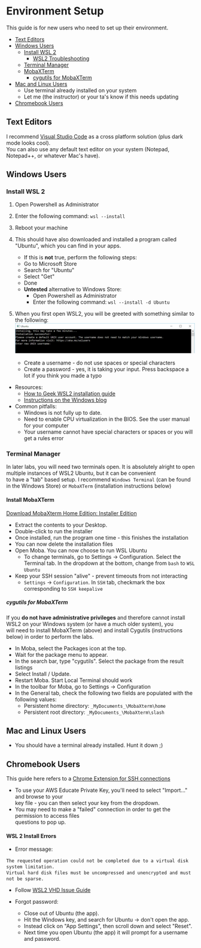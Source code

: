 # Environment Setup

This guide is for new users who need to set up their environment.
- [Text Editors](#Text-Editors)
- [Windows Users](#Windows-Users)
  - [Install WSL 2](#Install-WSL-2)
    - [WSL2 Troubleshooting](#WSL-2-Install-Errors)
  - [Terminal Manager](#Terminal-Manager)
  - [MobaXTerm](#Install-MobaXTerm)
    - [cygutils for MobaXTerm](#cygutils-for-MobaXTerm)
- [Mac and Linux Users](#Mac-and-Linux-Users)
  - Use terminal already installed on your system
  - Let me (the instructor) or your ta's know if this needs updating
- [Chromebook Users](#Chromebook-Users)

## Text Editors

I recommend [Visual Studio Code](https://code.visualstudio.com/) as a cross platform solution (plus dark mode looks cool).  
You can also use any default text editor on your system (Notepad, Notepad++, or whatever Mac's have).

## Windows Users

### Install WSL 2

1. Open Powershell as Administrator
2. Enter the following command: `wsl --install`
3. Reboot your machine
4. This should have also downloaded and installed a program called "Ubuntu", which you can find in your apps.

   - If this is **not** true, perform the following steps:
   - Go to Microsoft Store
   - Search for "Ubuntu"
   - Select "Get"
   - Done
   - **Untested** alternative to Windows Store:
     - Open Powershell as Administrator
     - Enter the following command: `wsl --install -d Ubuntu`

5. When you first open WSL2, you will be greeted with something similar to the following:
   ![Ubuntu Install](Images/ubuntuinstall.png)

   - Create a username - do not use spaces or special characters
   - Create a password - yes, it is taking your input. Press backspace a lot if you think you made a typo

- Resources:
  - [How to Geek WSL2 installation guide](https://www.howtogeek.com/744328/how-to-install-the-windows-subsystem-for-linux-on-windows-11/)
  - [Instructions on the Windows blog](https://docs.microsoft.com/en-us/windows/wsl/setup/environment)
- Common pitfalls:
  - Windows is not fully up to date.
  - Need to enable CPU virtualization in the BIOS. See the user manual for your computer
  - Your username cannot have special characters or spaces or you will get a rules error

### Terminal Manager

In later labs, you will need two terminals open. It is absolutely alright to open multiple instances of WSL2 Ubuntu, but it can be convenient  
to have a "tab" based setup. I recommend `Windows Terminal` (can be found in the Windows Store) or `MobaXTerm` (installation instructions below)

#### Install MobaXTerm

[Download MobaXterm Home Edition: Installer Edition](https://download.mobatek.net/2152021112100754/MobaXterm_Installer_v21.5.zip)

- Extract the contents to your Desktop.
- Double-click to run the installer
- Once installed, run the program one time - this finishes the installation
- You can now delete the installation files
- Open Moba. You can now choose to run WSL Ubuntu
  - To change terminals, go to Settings -> Configuration. Select the Terminal tab. In the dropdown at the bottom, change from `bash` to `WSL Ubuntu`
- Keep your SSH session "alive" - prevent timeouts from not interacting
  - `Settings` -> `Configuration`. In `SSH` tab, checkmark the box corresponding to `SSH keepalive`

##### cygutils for MobaXTerm

If you **do not have administrative privileges** and therefore cannot install WSL2 on your Windows system (or have a much older system), you  
will need to install MobaXTerm (above) and install Cygutils (instructions below) in order to perform the labs.

- In Moba, select the Packages icon at the top.
- Wait for the package menu to appear.
- In the search bar, type "cygutils". Select the package from the result listings
- Select Install / Update.
- Restart Moba. Start Local Terminal should work
- In the toolbar for Moba, go to Settings -> Configuration
- In the General tab, check the following two fields are populated with the following values:
  - Persistent home directory: `_MyDocuments_\MobaXterm\home`
  - Persistent root directory: `_MyDocuments_\MobaXterm\slash`

## Mac and Linux Users

- You should have a terminal already installed. Hunt it down ;)

## Chromebook Users

This guide here refers to a [Chrome Extension for SSH connections](https://www.lifewire.com/how-to-use-chromebook-ssh-client-4690108)

- To use your AWS Educate Private Key, you'll need to select "Import..." and browse to your  
  key file - you can then select your key from the dropdown.
- You may need to make a "failed" connection in order to get the permission to access files  
  questions to pop up.

#### WSL 2 Install Errors

- Error message:

```
The requested operation could not be completed due to a virtual disk system limitation.
Virtual hard disk files must be uncompressed and unencrypted and must not be sparse.
```

- Follow [WSL2 VHD Issue Guide](https://utf9k.net/blog/wsl2-vhd-issue/)

- Forgot password:
  - Close out of Ubuntu (the app).
  - Hit the Windows key, and search for Ubuntu -> don't open the app.
  - Instead click on "App Settings", then scroll down and select "Reset".
  - Next time you open Ubuntu (the app) it will prompt for a username and password.
